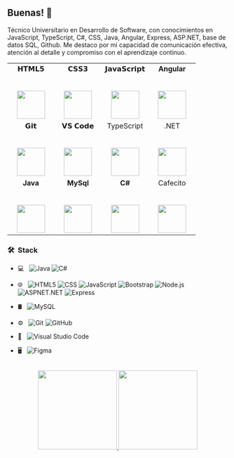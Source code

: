 <h2> Buenas! 👋 </h2>


Técnico Universitario en Desarrollo de Software, con conocimientos en JavaScript, TypeScript, C#, CSS, Java, Angular, Express, ASP.NET, base de datos SQL, Github. Me destaco por mi capacidad de comunicación efectiva, atención al detalle y compromiso con el aprendizaje continuo.


<table>
  <tbody>
    <tr valign="top">
      <td width="25%" align="center">
        <span>𝗛𝗧𝗠𝗟𝟱</span><br><br><br>
        <img height="64px" src="https://cdn.svgporn.com/logos/html-5.svg">
      </td>
      <td width="25%" align="center">
        <span>𝗖𝗦𝗦𝟯</span><br><br><br>
        <img height="64px" src="https://cdn.svgporn.com/logos/css-3.svg">
      </td>
      <td width="25%" align="center">
        <span>𝗝𝗮𝘃𝗮𝗦𝗰𝗿𝗶𝗽𝘁</span><br><br><br>
        <img height="64px" src="https://cdn.svgporn.com/logos/javascript.svg">
      </td>
      <td width="25%" align="center">
        <span><strong>Angular</strong>
        </span><br><br><br>
        <img height="64px" src="https://cdn4.iconfinder.com/data/icons/logos-and-brands/512/21_Angular_logo_logos-64.png">
      </td>
    </tr>
      <td width="25%" align="center">
        <span>𝗚𝗶𝘁</span><br><br><br>
        <img height="64px" src="https://cdn.svgporn.com/logos/git-icon.svg">
      </td>
      <td width="25%" align="center">
        <span>𝗩𝗦 𝗖𝗼𝗱𝗲</span><br><br><br>
        <img height="64px" src="https://cdn.svgporn.com/logos/visual-studio-code.svg">
      </td>
      <td width="25%" align="center">
        <span>TypeScript</span><br><br><br>
        <img height="64px" src="https://img.icons8.com/fluency/48/typescript--v1.png">
      </td>
     <td width="25%" align="center">
        <span>.NET</span><br><br><br>
        <img height="64px" src="https://cdn.iconscout.com/icon/free/png-512/free-dot-net-logo-icon-download-in-svg-png-gif-file-formats--technology-social-media-company-vol-2-pack-logos-icons-3029961.png?f=webp&w=256">
      </td>
    </tr>
    <tr valign="top">
      <td width="25%" align="center">
        <span><strong>Java</strong></span><br><br><br>
        <img height="64px" src="https://www.vectorlogo.zone/logos/java/java-ar21.svg">
      </td>
      <td width="25%" align="center">
        <span><strong>MySql</strong></span><br><br><br>
        <img height="64px" src="https://www.vectorlogo.zone/logos/mysql/mysql-ar21.svg">
      </td>
      <td width="25%" align="center">
        <span><strong>C#</strong></span><br><br><br>
        <img height="64px" src="https://img.icons8.com/nolan/64/c-sharp-logo.png">
      </td>
       <td width="25%" align="center">
        <span>Cafecito</span><br><br><br>
        <img height="64px" src="https://img.icons8.com/plasticine/100/cafe.png">
      </td>
    </tr>
  </tbody>
</table>

<h3> 🛠 &nbsp;Stack</h3>

- 💻 &nbsp;
  ![Java](https://img.shields.io/badge/-Java-333333?style=flat&logo=Java&logoColor=007396)
  ![C#](https://img.shields.io/badge/-C++-333333?style=flat&logo=C%2B%2B&logoColor=00599C)
- 🌐 &nbsp;
  ![HTML5](https://img.shields.io/badge/-HTML5-333333?style=flat&logo=HTML5)
  ![CSS](https://img.shields.io/badge/-CSS-333333?style=flat&logo=CSS3&logoColor=1572B6)
  ![JavaScript](https://img.shields.io/badge/-JavaScript-333333?style=flat&logo=javascript)
  ![Bootstrap](https://img.shields.io/badge/-Bootstrap-333333?style=flat&logo=bootstrap&logoColor=563D7C)
  ![Node.js](https://img.shields.io/badge/-Node.js-333333?style=flat&logo=node.js)
  ![ASPNET.NET](https://img.shields.io/badge/-ASPNET.NET-333333?style=flat&logo=ASPNET.NET)
  ![Express](https://img.shields.io/badge/-Express-333333?style=flat&logo=Express)
  
- 🛢 &nbsp;
  ![MySQL](https://img.shields.io/badge/-MySQL-333333?style=flat&logo=mysql)
- ⚙️ &nbsp;
  ![Git](https://img.shields.io/badge/-Git-333333?style=flat&logo=git)
  ![GitHub](https://img.shields.io/badge/-GitHub-333333?style=flat&logo=github)
- 🔧 &nbsp;
  ![Visual Studio Code](https://img.shields.io/badge/-Visual%20Studio%20Code-333333?style=flat&logo=visual-studio-code&logoColor=007ACC)
- 🖥 &nbsp;
  ![Figma](https://img.shields.io/badge/-Figma-333333?style=flat&logo=adobe-Figma)


<br/>

<div align="center">
  <a href="https://github.com/MartinPanelo">
    <img height="180em" src="https://github-readme-stats.vercel.app/api?username=MartinPanelo&theme=buefy&show_icons=true"/>
    <img height="180em" src="https://github-readme-stats.vercel.app/api/top-langs/?username=MartinPanelo&theme=buefy&layout=compact"/>
  </a>
</div>

<br/>
